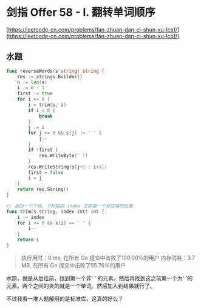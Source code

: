 # 剑指 Offer 58 - I. 翻转单词顺序
[https://leetcode-cn.com/problems/fan-zhuan-dan-ci-shun-xu-lcof/](https://leetcode-cn.com/problems/fan-zhuan-dan-ci-shun-xu-lcof/)
## 水题
```go
func reverseWords(s string) string {
	res := strings.Builder{}
	n := len(s)
	i := n - 1
	first := true
	for i >= 0 {
		i = trim(s, i)
		if i < 0 {
			break
		}
		j := i
		for j >= 0 && s[j] != ' ' {
			j--
		}
		if !first {
			res.WriteByte(' ')
		}
		res.WriteString(s[j+1 : i+1])
		first = false
		i = j
	}
	return res.String()
}

// 返回一个下标，下标指向 index 之前第一个非空格的位置
func trim(s string, index int) int {
	i := index
	for i >= 0 && s[i] == ' ' {
		i--
	}
	return i
}
```
>执行用时：0 ms, 在所有 Go 提交中击败了100.00%的用户
内存消耗：3.7 MB, 在所有 Go 提交中击败了55.76%的用户

水题，就是从后往前，找到第一个非' ' 的元素，然后再找到这之前第一个为' '的元素。两个之间的夹的就是一个单词。然后加入到结果就行了。

不过我看一堆人题解用的是标准库，这真的好么？